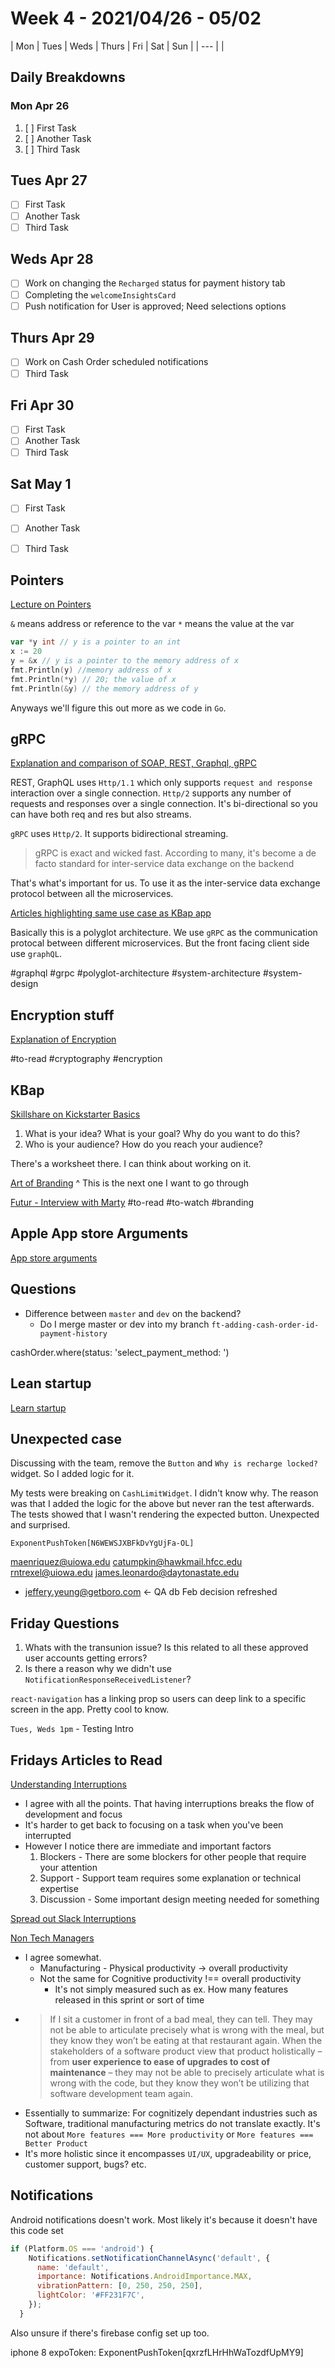 # Week 4 - 2021/04/26 - 05/02

| Mon | Tues | Weds | Thurs | Fri | Sat | Sun |
| --- |
| 

## Daily Breakdowns

### Mon Apr 26

1. [ ] First Task
2. [ ] Another Task
3. [ ] Third Task

## Tues Apr 27

* [ ] First Task
* [ ] Another Task
* [ ] Third Task

## Weds Apr 28

* [ ] Work on changing the `Recharged` status for payment history tab
* [ ] Completing the `welcomeInsightsCard`
* [ ] Push notification for User is approved; Need selections options

## Thurs Apr 29

* [ ] Work on Cash Order scheduled notifications
* [ ] Third Task

## Fri Apr 30

* [ ] First Task
* [ ] Another Task
* [ ] Third Task

## Sat May 1

* [ ] First Task
* [ ] Another Task
* [ ] Third Task


## Pointers

[Lecture on Pointers](https://www.youtube.com/watch?v=Rxvv9krECNw)

`&` means address or reference to the var
`*` means the value at the var

```go
var *y int // y is a pointer to an int
x := 20
y = &x // y is a pointer to the memory address of x
fmt.Println(y) //memory address of x
fmt.Println(*y) // 20; the value of x
fmt.Println(&y) // the memory address of y
```

Anyways we'll figure this out more as we code in `Go`.

## gRPC

[Explanation and comparison of SOAP, REST, Graphql, gRPC](https://www.redhat.com/architect/apis-soap-rest-graphql-grpc#:~:text=gRPC%20is%20a%20data%20exchange,the%20Protocol%20Buffers%20binary%20format.)

REST, GraphQL uses `Http/1.1` which only supports `request and response` interaction over a single connection. `Http/2` supports any number of requests and responses over a single connection. It's bi-directional so you can have both req and res but also streams.

`gRPC` uses `Http/2`. It supports bidirectional streaming.

> gRPC is exact and wicked fast. According to many, it's become a de facto standard for inter-service data exchange on the backend

That's what's important for us. To use it as the inter-service data exchange protocol between all the microservices.

[Articles highlighting same use case as KBap app](https://thenewstack.io/build-real-world-microservices-with-grpc/#:~:text=a%20closer%20look%20at%20the%20microservices%20communication%20styles%20in%20figure%202%20shows%20grpc%20is%20used%20for%20all%20internal%20communication%2C%20while%20the%20external-facing%20communication%20can%20be%20based%20on%20rest%20or%20graphql.)

Basically this is a polyglot architecture. We use `gRPC` as the communication protocal between different microservices. But the front facing client side use `graphQL`.

#graphql #grpc #polyglot-architecture #system-architecture #system-design

## Encryption stuff

[Explanation of Encryption](https://cmdli.github.io/crypto/)

#to-read #cryptography #encryption

## KBap

[Skillshare on Kickstarter Basics](https://www.skillshare.com/classes/Storytelling-Basics-How-Creatives-and-Brands-Can-Build-a-Following-Learn-with-Kickstarter/1437389406/projects?via=watch-history)

1. What is your idea? What is your goal? Why do you want to do this?
2. Who is your audience? How do you reach your audience?

There's a worksheet there. I can think about working on it.

[Art of Branding](https://www.skillshare.com/classes/Strategic-Design-The-Art-and-Science-of-Branding/329177585?via=search-layout-grid)
^ This is the next one I want to go through

[Futur - Interview with Marty](https://www.youtube.com/watch?v=dpZfNNYUZEc)
#to-read #to-watch #branding

## Apple App store Arguments

[App store arguments](https://stratechery.com/2021/app-store-arguments/)

## Questions

* Difference between `master` and `dev` on the backend?
  * Do I merge master or dev into my branch `ft-adding-cash-order-id-payment-history`


cashOrder.where(status: 'select_payment_method: ')

## Lean startup
[Learn startup](https://hbr.org/2013/05/why-the-lean-start-up-changes-everything)

## Unexpected case

Discussing with the team, remove the `Button` and `Why is recharge locked?` widget. So I added logic for it.

My tests were breaking on `CashLimitWidget`. I didn't know why. The reason was that I added the logic for the above but never ran the test afterwards. The tests showed that I wasn't rendering the expected button. Unexpected and surprised.

`ExponentPushToken[N6WEWSJXBFkDvYgUjFa-OL]`

maenriquez@uiowa.edu
catumpkin@hawkmail.hfcc.edu
rntrexel@uiowa.edu
james.leonardo@daytonastate.edu

* jeffery.yeung@getboro.com <- QA db Feb decision refreshed

## Friday Questions

1. Whats with the transunion issue? Is this related to all these approved user accounts getting errors?
2. Is there a reason why we didn't use `NotificationResponseReceivedListener`?

`react-navigation` has a linking prop so users can deep link to a specific screen in the app. Pretty cool to know.

`Tues, Weds 1pm` - Testing Intro

## Fridays Articles to Read

[Understanding Interruptions](https://tellspin.app/blog/why-interruptions-are-frustrating-to-developers/)
* I agree with all the points. That having interruptions breaks the flow of development and focus
* It's harder to get back to focusing on a task when you've been interrupted
* However I notice there are immediate and important factors
  1. Blockers - There are some blockers for other people that require your attention
  2. Support - Support team requires some explanation or technical expertise
  3. Discussion - Some important design meeting needed for something

[Spread out Slack Interruptions](https://tellspin.app/blog/reduce-interruptions-tips-for-slack/)

[Non Tech Managers](https://neilonsoftware.com/2020/09/08/non-technical-development-managers-are-like-head-chefs-who-cant-see-taste-or-smell/)
* I agree somewhat.
  * Manufacturing - Physical productivity -> overall productivity
  * Not the same for Cognitive productivity !== overall productivity
    * It's not simply measured such as ex. How many features released in this sprint or sort of time
* > If I sit a customer in front of a bad meal, they can tell. They may not be able to articulate precisely what is wrong with the meal, but they know they won’t be eating at that restaurant again. When the stakeholders of a software product view that product holistically – from **user experience to ease of upgrades to cost of maintenance** – they may not be able to precisely articulate what is wrong with the code, but they know they won’t be utilizing that software development team again.
* Essentially to summarize: For cognitizely dependant industries such as Software, traditional manufacturing metrics do not translate exactly. It's not about `More features === More productivity` or `More features === Better Product`
* It's more holistic since it encompasses `UI/UX`, upgradeability or price, customer support, bugs? etc.

## Notifications

Android notifications doesn't work. Most likely it's because it doesn't have this code set
```javascript
if (Platform.OS === 'android') {
    Notifications.setNotificationChannelAsync('default', {
      name: 'default',
      importance: Notifications.AndroidImportance.MAX,
      vibrationPattern: [0, 250, 250, 250],
      lightColor: '#FF231F7C',
    });
  }
```
Also unsure if there's firebase config set up too.

iphone 8 expoToken: ExponentPushToken[qxrzfLHrHhWaTozdfUpMY9]
